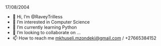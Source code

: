 17/08/2004
- 👋 Hi, I’m @RaveyTrilless
- 👀 I’m interested in Computer Science 
- 🌱 I’m currently learning Python
- 💞️ I’m looking to collaborate on ...
- 📫 How to reach me mkhuseli.mzondeki@gmail.com / +27665384152

<!---
RaveyTrilless/RaveyTrilless is a ✨ special ✨ repository because its `README.md` (this file) appears on your GitHub profile.
You can click the Preview link to take a look at your changes.
--->
